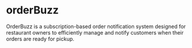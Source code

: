 # orderBuzz
OrderBuzz is a subscription-based order notification system designed for restaurant owners to efficiently manage and notify customers when their orders are ready for pickup.
